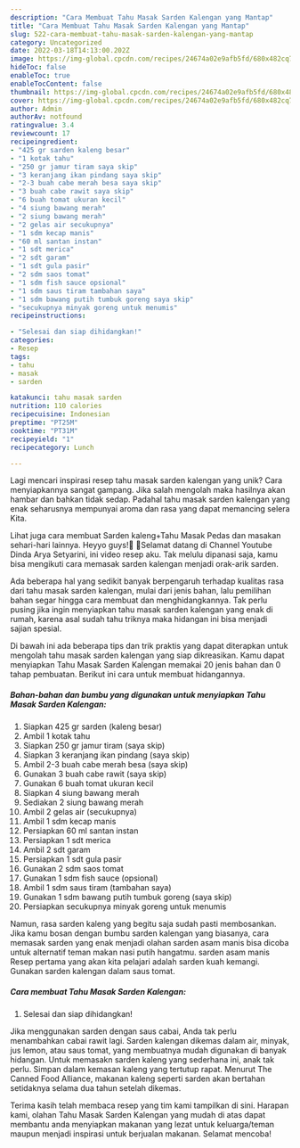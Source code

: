 ```yaml
---
description: "Cara Membuat Tahu Masak Sarden Kalengan yang Mantap"
title: "Cara Membuat Tahu Masak Sarden Kalengan yang Mantap"
slug: 522-cara-membuat-tahu-masak-sarden-kalengan-yang-mantap
category: Uncategorized
date: 2022-03-18T14:13:00.202Z
image: https://img-global.cpcdn.com/recipes/24674a02e9afb5fd/680x482cq70/tahu-masak-sarden-kalengan-foto-resep-utama.jpg
hideToc: false
enableToc: true
enableTocContent: false
thumbnail: https://img-global.cpcdn.com/recipes/24674a02e9afb5fd/680x482cq70/tahu-masak-sarden-kalengan-foto-resep-utama.jpg
cover: https://img-global.cpcdn.com/recipes/24674a02e9afb5fd/680x482cq70/tahu-masak-sarden-kalengan-foto-resep-utama.jpg
author: Admin
authorAv: notfound
ratingvalue: 3.4
reviewcount: 17
recipeingredient:
- "425 gr sarden kaleng besar"
- "1 kotak tahu"
- "250 gr jamur tiram saya skip"
- "3 keranjang ikan pindang saya skip"
- "2-3 buah cabe merah besa saya skip"
- "3 buah cabe rawit saya skip"
- "6 buah tomat ukuran kecil"
- "4 siung bawang merah"
- "2 siung bawang merah"
- "2 gelas air secukupnya"
- "1 sdm kecap manis"
- "60 ml santan instan"
- "1 sdt merica"
- "2 sdt garam"
- "1 sdt gula pasir"
- "2 sdm saos tomat"
- "1 sdm fish sauce opsional"
- "1 sdm saus tiram tambahan saya"
- "1 sdm bawang putih tumbuk goreng saya skip"
- "secukupnya minyak goreng untuk menumis"
recipeinstructions:

- "Selesai dan siap dihidangkan!"
categories:
- Resep
tags:
- tahu
- masak
- sarden

katakunci: tahu masak sarden 
nutrition: 110 calories
recipecuisine: Indonesian
preptime: "PT25M"
cooktime: "PT31M"
recipeyield: "1"
recipecategory: Lunch

---
```





Lagi mencari inspirasi resep tahu masak sarden kalengan yang unik? Cara menyiapkannya sangat gampang. Jika salah mengolah maka hasilnya akan hambar dan bahkan tidak sedap. Padahal tahu masak sarden kalengan yang enak seharusnya mempunyai aroma dan rasa yang dapat memancing selera Kita.





Lihat juga cara membuat Sarden kaleng+Tahu Masak Pedas dan masakan sehari-hari lainnya. Heyyo guys!🖤 🌹Selamat datang di Channel Youtube Dinda Arya Setyarini, ini video resep aku. Tak melulu dipanasi saja, kamu bisa mengikuti cara memasak sarden kalengan menjadi orak-arik sarden.

Ada beberapa hal yang sedikit banyak berpengaruh terhadap kualitas rasa dari tahu masak sarden kalengan, mulai dari jenis bahan, lalu pemilihan bahan segar hingga cara membuat dan menghidangkannya. Tak perlu pusing jika ingin menyiapkan tahu masak sarden kalengan yang enak di rumah, karena asal sudah tahu triknya maka hidangan ini bisa menjadi sajian spesial.






Di bawah ini ada beberapa tips dan trik praktis yang dapat diterapkan untuk mengolah tahu masak sarden kalengan yang siap dikreasikan. Kamu dapat menyiapkan Tahu Masak Sarden Kalengan memakai 20 jenis bahan dan 0 tahap pembuatan. Berikut ini cara untuk membuat hidangannya.

<!--inarticleads1-->

##### Bahan-bahan dan bumbu yang digunakan untuk menyiapkan Tahu Masak Sarden Kalengan:

1. Siapkan 425 gr sarden (kaleng besar)
1. Ambil 1 kotak tahu
1. Siapkan 250 gr jamur tiram (saya skip)
1. Siapkan 3 keranjang ikan pindang (saya skip)
1. Ambil 2-3 buah cabe merah besa (saya skip)
1. Gunakan 3 buah cabe rawit (saya skip)
1. Gunakan 6 buah tomat ukuran kecil
1. Siapkan 4 siung bawang merah
1. Sediakan 2 siung bawang merah
1. Ambil 2 gelas air (secukupnya)
1. Ambil 1 sdm kecap manis
1. Persiapkan 60 ml santan instan
1. Persiapkan 1 sdt merica
1. Ambil 2 sdt garam
1. Persiapkan 1 sdt gula pasir
1. Gunakan 2 sdm saos tomat
1. Gunakan 1 sdm fish sauce (opsional)
1. Ambil 1 sdm saus tiram (tambahan saya)
1. Gunakan 1 sdm bawang putih tumbuk goreng (saya skip)
1. Persiapkan secukupnya minyak goreng untuk menumis


Namun, rasa sarden kaleng yang begitu saja sudah pasti membosankan. Jika kamu bosan dengan bumbu sarden kalengan yang biasanya, cara memasak sarden yang enak menjadi olahan sarden asam manis bisa dicoba untuk alternatif teman makan nasi putih hangatmu. sarden asam manis Resep pertama yang akan kita pelajari adalah sarden kuah kemangi. Gunakan sarden kalengan dalam saus tomat. 

<!--inarticleads2-->

##### Cara membuat Tahu Masak Sarden Kalengan:


1. Selesai dan siap dihidangkan!

Jika menggunakan sarden dengan saus cabai, Anda tak perlu menambahkan cabai rawit lagi. Sarden kalengan dikemas dalam air, minyak, jus lemon, atau saus tomat, yang membuatnya mudah digunakan di banyak hidangan. Untuk memasakn sarden kaleng yang sederhana ini, anak tak perlu. Simpan dalam kemasan kaleng yang tertutup rapat. Menurut The Canned Food Alliance, makanan kaleng seperti sarden akan bertahan setidaknya selama dua tahun setelah dikemas. 

Terima kasih telah membaca resep yang tim kami tampilkan di sini. Harapan kami, olahan Tahu Masak Sarden Kalengan yang mudah di atas dapat membantu anda menyiapkan makanan yang lezat untuk keluarga/teman maupun menjadi inspirasi untuk berjualan makanan. Selamat mencoba!
